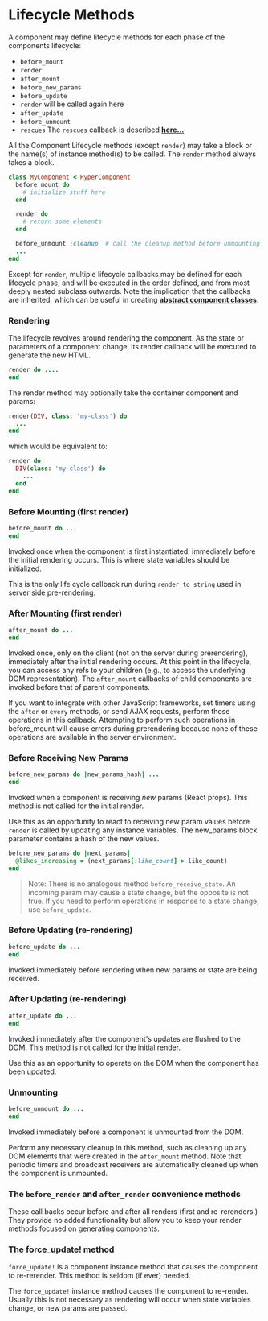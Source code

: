 # Lifecycle Methods

A component may define lifecycle methods for each phase of the components lifecycle:

* `before_mount`
* `render`
* `after_mount`
* `before_new_params`
* `before_update`
* `render` will be called again here
* `after_update`
* `before_unmount`
* `rescues` The `rescues` callback is described **[here...](error-recovery.md)**

All the Component Lifecycle methods (except `render`) may take a block or the name(s) of instance method(s) to be called.  The `render` method always takes a block.

```ruby
class MyComponent < HyperComponent
  before_mount do
    # initialize stuff here
  end

  render do
    # return some elements
  end

  before_unmount :cleanup  # call the cleanup method before unmounting
  ...
end
```

Except for `render`, multiple lifecycle callbacks may be defined for each lifecycle phase, and will be executed in the order defined, and from most deeply nested subclass outwards.  Note the implication that the callbacks are inherited, which can be useful in creating **[abstract component classes](notes#abstract-and-concrete-components)**.

### Rendering

The lifecycle revolves around rendering the component. As the state or parameters of a component change, its render callback will be executed to generate the new HTML.

```ruby
render do ....
end
```

The render method may optionally take the container component and params:

```ruby
render(DIV, class: 'my-class') do
  ...
end
```

which would be equivalent to:

```ruby
render do
  DIV(class: 'my-class') do
    ...
  end
end
```

### Before Mounting \(first render\)

```ruby
before_mount do ...
end
```

Invoked once when the component is first instantiated, immediately before the initial rendering occurs. This is where state variables should be initialized.

This is the only life cycle callback run during `render_to_string` used in server side pre-rendering.

### After Mounting \(first render\)

```ruby
after_mount do ...
end
```

Invoked once, only on the client \(not on the server during prerendering\), immediately after the initial rendering occurs. At this point in the lifecycle, you can access any refs to your children \(e.g., to access the underlying DOM representation\). The `after_mount` callbacks of child components are invoked before that of parent components.

If you want to integrate with other JavaScript frameworks, set timers using the `after` or `every` methods, or send AJAX requests, perform those operations in this callback. Attempting to perform such operations in before\_mount will cause errors during prerendering because none of these operations are available in the server environment.

### Before Receiving New Params

```ruby
before_new_params do |new_params_hash| ...
end
```

Invoked when a component is receiving _new_ params \(React props\). This method is not called for the initial render.

Use this as an opportunity to react to receiving new param values before `render` is called by updating any instance variables. The new\_params block parameter contains a hash of the new values.

```ruby
before_new_params do |next_params|
  @likes_increasing = (next_params[:like_count] > like_count)
end
```

> Note: There is no analogous method `before_receive_state`. An incoming param may cause a state change, but the opposite is not true. If you need to perform operations in response to a state change, use `before_update`.

### Before Updating \(re-rendering\)

```ruby
before_update do ...
end
```

Invoked immediately before rendering when new params or state are being received.

### After Updating \(re-rendering\)

```ruby
after_update do ...
end
```

Invoked immediately after the component's updates are flushed to the DOM. This method is not called for the initial render.

Use this as an opportunity to operate on the DOM when the component has been updated.

### Unmounting

```ruby
before_unmount do ...
end
```

Invoked immediately before a component is unmounted from the DOM.

Perform any necessary cleanup in this method, such as cleaning up any DOM elements that were created in the `after_mount` method.  Note that periodic timers and
broadcast receivers are automatically cleaned up when the component is unmounted.

### The `before_render` and `after_render` convenience methods

These call backs occur before and after all renders (first and re-rerenders.)  They provide no added functionality but allow you to keep
your render methods focused on generating components.

### The force\_update! method

`force_update!` is a component instance method that causes the component to re-rerender. This method is seldom \(if ever\) needed.

The `force_update!` instance method causes the component to re-render. Usually this is not necessary as rendering will occur when state variables change, or new params are passed.
